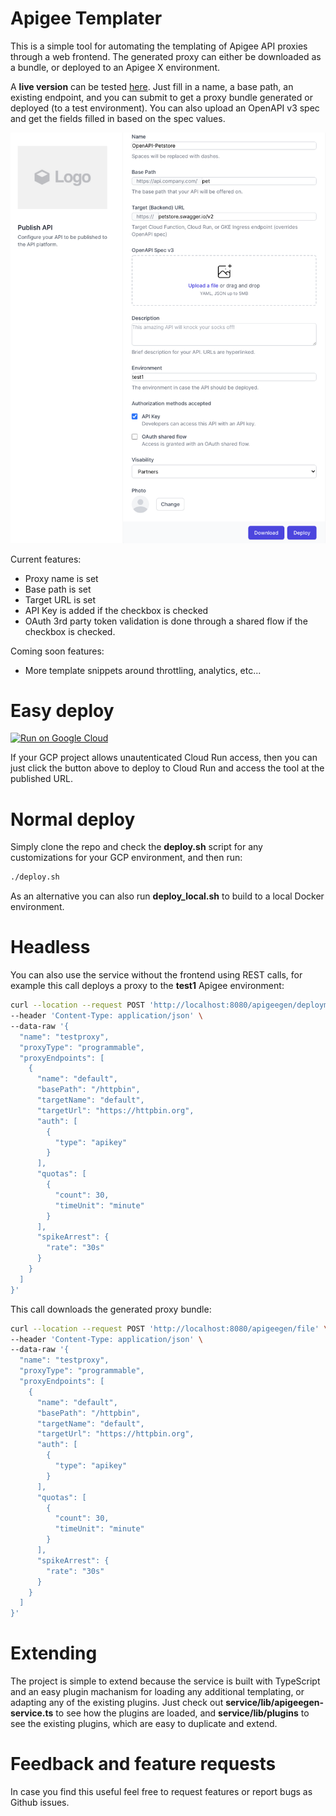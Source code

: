 # Apigee Templater
This is a simple tool for automating the templating of Apigee API proxies through a web frontend. The generated proxy can either be downloaded as a bundle, or deployed to an Apigee X environment.

A **live version** can be tested [here](https://apigee-templater-h7pi7igbcq-ew.a.run.app/). Just fill in a name, a base path, an existing endpoint, and you can submit to get a proxy bundle generated or deployed (to a test environment).  You can also upload an OpenAPI v3 spec and get the fields filled in based on the spec values.

![Frontend screenshot](img/screen1.png)

Current features:
* Proxy name is set
* Base path is set
* Target URL is set
* API Key is added if the checkbox is checked
* OAuth 3rd party token validation is done through a shared flow if the checkbox is checked.

Coming soon features:
* More template snippets around throttling, analytics, etc...

# Easy deploy
[![Run on Google Cloud](https://deploy.cloud.run/button.svg)](https://deploy.cloud.run)

If your GCP project allows unautenticated Cloud Run access, then you can just click the button above to deploy to Cloud Run and access the tool at the published URL. 

# Normal deploy
Simply clone the repo and check the **deploy.sh** script for any customizations for your GCP environment, and then run:

```bash
./deploy.sh
```

As an alternative you can also run **deploy_local.sh** to build to a local Docker environment.

# Headless
You can also use the service without the frontend using REST calls, for example this call deploys a proxy to the **test1** Apigee environment:

```bash
curl --location --request POST 'http://localhost:8080/apigeegen/deployment/test1' \
--header 'Content-Type: application/json' \
--data-raw '{
  "name": "testproxy",
  "proxyType": "programmable",
  "proxyEndpoints": [
    {
      "name": "default",
      "basePath": "/httpbin",
      "targetName": "default",
      "targetUrl": "https://httpbin.org",
      "auth": [
        {
          "type": "apikey"
        }
      ],
      "quotas": [
        {
          "count": 30,
          "timeUnit": "minute"
        }
      ],
      "spikeArrest": {
        "rate": "30s"
      }
    }
  ]
}'
```

This call downloads the generated proxy bundle:

```bash
curl --location --request POST 'http://localhost:8080/apigeegen/file' \
--header 'Content-Type: application/json' \
--data-raw '{
  "name": "testproxy",
  "proxyType": "programmable",
  "proxyEndpoints": [
    {
      "name": "default",
      "basePath": "/httpbin",
      "targetName": "default",
      "targetUrl": "https://httpbin.org",
      "auth": [
        {
          "type": "apikey"
        }
      ],
      "quotas": [
        {
          "count": 30,
          "timeUnit": "minute"
        }
      ],
      "spikeArrest": {
        "rate": "30s"
      }
    }
  ]
}'
```

# Extending
The project is simple to extend because the service is built with TypeScript and an easy plugin machanism for loading any additional templating, or adapting any of the existing plugins.  Just check out **service/lib/apigeegen-service.ts** to see how the plugins are loaded, and **service/lib/plugins** to see the existing plugins, which are easy to duplicate and extend.

# Feedback and feature requests
In case you find this useful feel free to request features or report bugs as Github issues.
